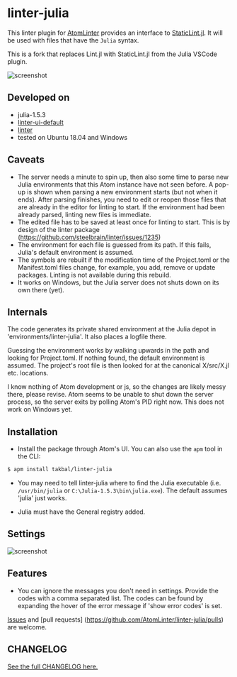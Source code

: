 # linter-julia

This linter plugin for [AtomLinter](https://atomlinter.github.io/)
provides an interface to [StaticLint.jl](https://github.com/julia-vscode/StaticLint.jl).
It will be used with files that have the `Julia` syntax.

This is a fork that replaces Lint.jl with StaticLint.jl from the Julia VSCode plugin.

![screenshot](https://raw.githubusercontent.com/takbal/linter-julia/master/Screenshot.gif)

## Developed on

* julia-1.5.3
* [linter-ui-default](https://atom.io/packages/linter-ui-default)
* [linter](https://atom.io/packages/linter)
* tested on Ubuntu 18.04 and Windows

## Caveats

* The server needs a minute to spin up, then also some time to parse new Julia environments that this Atom instance
  have not seen before. A pop-up is shown when parsing a new environment starts (but not when it ends). After parsing finishes, you need to
  edit or reopen those files that are already in the editor for linting to start. If the environment had been already parsed, linting new files is immediate.
* The edited file has to be saved at least once for linting to start. This is by design of the linter package (https://github.com/steelbrain/linter/issues/1235)
* The environment for each file is guessed from its path. If this fails, Julia's default environment is assumed.
* The symbols are rebuilt if the modification time of the Project.toml or the Manifest.toml files change, for example,
you add, remove or update packages. Linting is not available during this rebuild.
* It works on Windows, but the Julia server does not shuts down on its own there (yet).

## Internals

The code generates its private shared environment at the Julia depot in 'environments/linter-julia'. It also places a logfile there.

Guessing the environment works by walking upwards in the path and looking for Project.toml. If nothing found, the default
environment is assumed. The project's root file is then looked for at the canonical X/src/X.jl etc. locations.

I know nothing of Atom development or js, so the changes are likely messy there, please revise. Atom seems to be
unable to shut down the server process, so the server exits by polling Atom's PID right now. This does not work on Windows yet.

## Installation

- Install the package through Atom's UI. You can also use the `apm` tool in the CLI:
```bash
$ apm install takbal/linter-julia
```

- You may need to tell linter-julia where to find the Julia executable
(i.e. `/usr/bin/julia` or `C:\Julia-1.5.3\bin\julia.exe`). The default assumes 'julia' just works.

- Julia must have the General registry added.

## Settings

![screenshot](https://raw.githubusercontent.com/AtomLinter/linter-julia/master/settings.png)

## Features

* You can ignore the messages you don't need in settings. Provide the codes with a comma separated list.
  The codes can be found by expanding the hover of the error message if 'show error codes' is set.

[Issues](https://github.com/AtomLinter/linter-julia/issues) and [pull requests]
(https://github.com/AtomLinter/linter-julia/pulls) are welcome.

## CHANGELOG

[See the full CHANGELOG here.](https://github.com/AtomLinter/linter-julia/blob/master/CHANGELOG.md)
